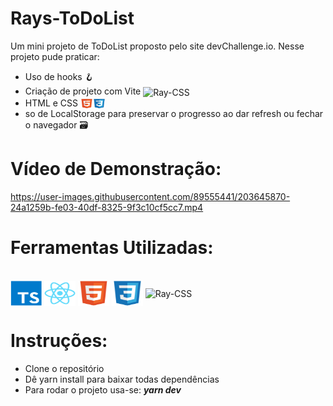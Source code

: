# Rays-ToDoList
Um mini projeto de ToDoList proposto pelo site devChallenge.io. Nesse projeto pude praticar:

- Uso de hooks 🪝
- Criação de projeto com Vite  <img align="center" alt="Ray-CSS" height="15" width="20" src="https://seeklogo.com/images/V/vite-logo-BFD4283991-seeklogo.com.png" />
- HTML e CSS <img align="center" alt="Ray-HTML" height="15" width="20" src="https://raw.githubusercontent.com/devicons/devicon/master/icons/html5/html5-original.svg"><img align="center" alt="Ray-CSS" height="15" width="20" src="https://raw.githubusercontent.com/devicons/devicon/master/icons/css3/css3-original.svg">
- so de LocalStorage para preservar o progresso ao dar refresh ou fechar o navegador 🗃️

# Vídeo de Demonstração:
https://user-images.githubusercontent.com/89555441/203645870-24a1259b-fe03-40df-8325-9f3c10cf5cc7.mp4

# Ferramentas Utilizadas:

<div style="display: inline_block" >
  <br>
  <img align="center" alt="Ray-Ts" height="40" width="50" src="https://raw.githubusercontent.com/devicons/devicon/master/icons/typescript/typescript-plain.svg">
  <img align="center" alt="Ray-React" height="40" width="50" src="https://raw.githubusercontent.com/devicons/devicon/master/icons/react/react-original.svg">
  <img align="center" alt="Ray-HTML" height="40" width="50" src="https://raw.githubusercontent.com/devicons/devicon/master/icons/html5/html5-original.svg">
  <img align="center" alt="Ray-CSS" height="40" width="50" src="https://raw.githubusercontent.com/devicons/devicon/master/icons/css3/css3-original.svg">
  <img align="center" alt="Ray-CSS" height="40" width="50" src="https://seeklogo.com/images/V/vite-logo-BFD4283991-seeklogo.com.png" />
</div>

# Instruções:
- Clone o repositório
- Dê yarn install para baixar todas dependências
- Para rodar o projeto usa-se: ***yarn dev***




